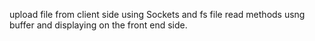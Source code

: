 upload file from client side using Sockets and fs file read methods usng buffer and displaying on the front end side.